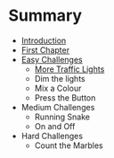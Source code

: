 # Summary

* [Introduction](README.md)
* [First Chapter](chapter1.md)
* [Easy Challenges](easy_challenges.md)
   * [More Traffic Lights](more_traffic_lights.md)
   * Dim the lights
   * Mix a Colour
   * Press the Button
* Medium Challenges
   * Running Snake
   * On and Off
* Hard Challenges
   * Count the Marbles

